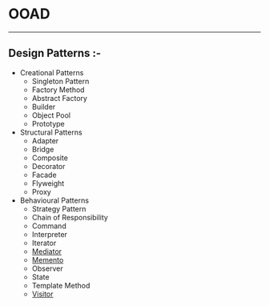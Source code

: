 # OOAD
***
## Design Patterns :-
-	Creational Patterns
	-	Singleton Pattern
	-	Factory Method
	-	Abstract Factory
	-	Builder
	-	Object Pool
	-	Prototype
-	Structural Patterns
	-	Adapter
	-	Bridge
	-	Composite
	-	Decorator
	-	Facade
	-	Flyweight
	-	Proxy
-	Behavioural Patterns
	-	Strategy Pattern
	-	Chain of Responsibility
	-	Command
	-	Interpreter
	-	Iterator
	-	[Mediator](MediatorDesignPattern.md)
	-	[Memento](MementoDesignPattern.md)
	-	Observer
	-	State
	-	Template Method
	-	[Visitor](VisitorDesignPattern.md)